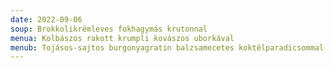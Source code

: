 ```yaml
---
date: 2022-09-06
soup: Brokkolikrémleves fokhagymás krutonnal
menua: Kolbászos rakott krumpli kovászos uborkával
menub: Tojásos-sajtos burgonyagratin balzsamecetes koktélparadicsommal
---
```

